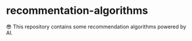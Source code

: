 # recommentation-algorithms
😎 This repository contains some recommendation algorithms powered by AI.
